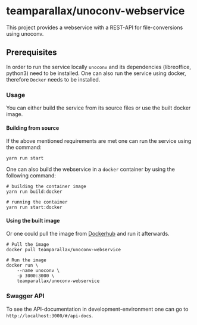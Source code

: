 # teamparallax/unoconv-webservice

This project provides a webservice with a REST-API for file-conversions using unoconv.

## Prerequisites

In order to run the service locally `unoconv` and its dependencies (libreoffice, python3) need to be installed.
One can also run the service using docker, therefore `Docker` needs to be installed.

### Usage

You can either build the service from its source files or use the built docker image. 

#### Building from source

If the above mentioned requirements are met one can run the service using the command:

```console
yarn run start
```

One can also build the webservice in a `docker` container by using the following command:

```console
# building the container image
yarn run build:docker

# running the container
yarn run start:docker
```

#### Using the built image

Or one could pull the image from [Dockerhub](https://hub.docker.com/repository/docker/teamparallax/unoconv-webservice) and run it afterwards.

```console
# Pull the image
docker pull teamparallax/unoconv-webservice

# Run the image
docker run \
    --name unoconv \
    -p 3000:3000 \
    teamparallax/unoconv-webservice
```

### Swagger API

To see the API-documentation in development-environment one can go to `http://localhost:3000/#/api-docs`.
